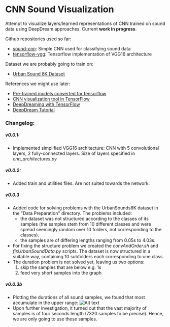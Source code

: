 # CNN Sound Visualization

Attempt to visualize layers/learned representations of CNN trained on sound data using DeepDream approaches. Current __work in progress__.

Github repositories used so far:
+ [sound-cnn](https://github.com/awjuliani/sound-cnn): Simple CNN used for classifying sound data
+ [tensorflow-vgg](https://github.com/machrisaa/tensorflow-vgg/blob/master/vgg16.py): Tensorflow implementation of VGG16 architecture

Dataset we are probably going to train on:
+ [Urban Sound 8K Dataset](https://serv.cusp.nyu.edu/projects/urbansounddataset/urbansound8k.html)

References we might use later:
+ [Pre-trained models converted for tensorflow](https://github.com/sfujiwara/tfmodel)
+ [CNN visualization tool in TensorFlow](https://github.com/InFoCusp/tf_cnnvis)
+ [DeepDreaming with TensorFlow](https://github.com/tensorflow/tensorflow/blob/master/tensorflow/examples/tutorials/deepdream/deepdream.ipynb)
+ [DeepDream Tutorial](https://github.com/Hvass-Labs/TensorFlow-Tutorials/blob/master/14_DeepDream.ipynb)

### Changelog:
##### v0.0.1:
  + Implemented simplified VGG16 architecture: CNN with 5 convolutional layers, 2 fully-connected layers. Size of layers specified in *cnn_architectures.py*

##### v0.0.2:
  + Added train and utilities files. Are not suited towards the network.

##### v0.0.3
  + Added code for solving problems with the UrbanSounds8K dataset in the "Data Preparation" directory. The problems included:
    + the dataset was not structured according to the classes of its samples (the samples stem from 10 different classes and were spread seemingly random over 10 folders, not corresponding to the classes).
    + the samples are of differing lengths ranging from 0.05s to 4.03s.
  + For fixing the structure problem we created the _convAndOrder.sh_ and _fixUrbanSoundData.py_ scripts. The dataset is now structured in a suitable way, containing 10 subfolders each corresponding to one class.
  + The duration problem is not solved yet, leaving us two options:
    1. skip the samples that are below e.g. 1s
    2. feed very short samples into the graph

##### v0.0.3b
  + Plotting the durations of all sound samples, we found that most accumulate in the upper range:
  ![Alt text](https://raw.githubusercontent.com/verrannt/TF_CNN_SoundVis/master/graphics/durations_histogram.png)
  + Upon further investigation, it turned out that the vast majority of samples is of four seconds length (7320 samples to be precise). Hence, we are only going to use these samples.
